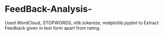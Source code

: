 # FeedBack-Analysis-
Used WordCloud, STOPWORDS, nltk.tokenize, matplotlib.pyplot to Extract Feedback given in text form apart from rating. 
